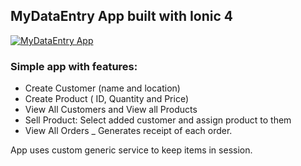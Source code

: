 ## MyDataEntry App built with Ionic 4

[![MyDataEntry App](https://imgur.com/a/5QYBl0o)](https://www.youtube.com/watch?v=9bxmk_YJXiI)

### Simple app with features:

- Create Customer (name and location)
- Create Product ( ID, Quantity and Price)
- View All Customers and View all Products
- Sell Product: Select added customer and assign product to them
- View All Orders
  \_ Generates receipt of each order.

App uses custom generic service to keep items in session.
